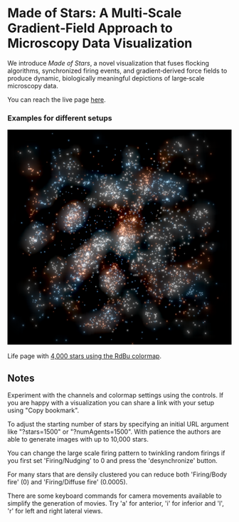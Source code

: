# Made of Stars: A Multi‑Scale Gradient‑Field Approach to Microscopy Data Visualization

We introduce _Made of Stars_, a novel visualization that fuses flocking algorithms, synchronized firing events, and gradient‑derived force fields to produce dynamic, biologically meaningful depictions of large‑scale microscopy data.

You can reach the live page <a href="https://haukebartsch.github.io/MadeOfStars/?stars=1500">here</a>.

### Examples for different setups

![Example 01](https://github.com/HaukeBartsch/MadeOfStars/raw/main/images/example01.png)

Life page with <a href="https://haukebartsch.github.io/MadeOfStars/?numAgents=4000&channelID1=5&channelID2=6&channelID3=4&enableChannel1=true&enableChannel2=true&enableChannel3=true&DESIRED_SPEED=0.001&TAU_SPEED=0.01&FIRE_CYCLE=1&NUDGE_FACTOR=0&NUDGE_LIMIT=3&CONFUSION_FACTOR=0.2&VISIBLE_RADIUS=0.15&PROTECTED_RADIUS=0.05&FLEE_RADIUS=0.3&HABITAT_RADIUS=1.8&USE_GRID=true&ALIGN_FACTOR=0.02&COHERE_FACTOR=0&AVOID_FACTOR=0.1&FLEE_FACTOR=3.01&HABITAT_FACTOR=0.1&GRADIENT_SCALER=0.5&bodyColor=%23747474&fireColor=%23ef8a62&fireColor2=%23f7f7f7&fireColor3=%2367a9cf&bodySize=0.02&bodyOpacity=0.2&fireR1=0.002&fireR2=0.0001&aspect=1&posx=0.11696538916262103&posy=-0.24231201623329493&posz=1.2150473050569557&qx=0.03896609199627155&qy=0.09955955108445562&qz=-0.684312478860271&qw=0.7213085128698475">4,000 stars using the RdBu colormap</a>.

## Notes

Experiment with the channels and colormap settings using the controls. If you are happy with a visualization you can share a link with your setup using "Copy bookmark".

To adjust the starting number of stars by specifying an initial URL argument like "?stars=1500" or "?numAgents=1500". With patience the authors are able to generate images with up to 10,000 stars.

You can change the large scale firing pattern to twinkling random firings if you first set 'Firing/Nudging' to 0 and press the 'desynchronize' button.

For many stars that are densily clustered you can reduce both 'Firing/Body fire' (0) and 'Firing/Diffuse fire' (0.0005).

There are some keyboard commands for camera movements available to simplify the generation of movies. Try 'a' for anterior, 'i' for inferior and 'l', 'r' for left and right lateral views.